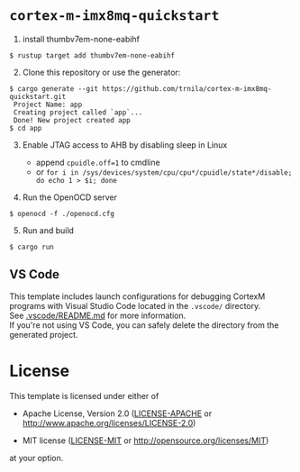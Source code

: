 # `cortex-m-imx8mq-quickstart`

1. install thumbv7em-none-eabihf

``` console
$ rustup target add thumbv7em-none-eabihf
```

2. Clone this repository or use the generator:

``` console
$ cargo generate --git https://github.com/trnila/cortex-m-imx8mq-quickstart.git
 Project Name: app
 Creating project called `app`...
 Done! New project created app
$ cd app
```

3. Enable JTAG access to AHB by disabling sleep in Linux

    * append `cpuidle.off=1` to cmdline
    * or `for i in /sys/devices/system/cpu/cpu*/cpuidle/state*/disable; do echo 1 > $i; done`

4. Run the OpenOCD server

``` console
$ openocd -f ./openocd.cfg
```

5. Run and build

``` console
$ cargo run
```

## VS Code

This template includes launch configurations for debugging CortexM programs with Visual Studio Code located in the `.vscode/` directory.  
See [.vscode/README.md](./.vscode/README.md) for more information.  
If you're not using VS Code, you can safely delete the directory from the generated project.

# License

This template is licensed under either of

- Apache License, Version 2.0 ([LICENSE-APACHE](LICENSE-APACHE) or
  http://www.apache.org/licenses/LICENSE-2.0)

- MIT license ([LICENSE-MIT](LICENSE-MIT) or http://opensource.org/licenses/MIT)

at your option.

